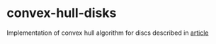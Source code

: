 # convex-hull-disks

Implementation of convex hull algorithm for discs described in [article](https://github.com/user/repo/blob/branch/other_file.md)
